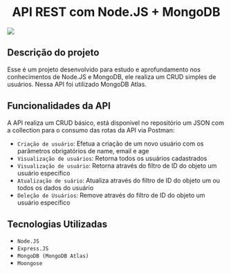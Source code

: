 <h1 align="center"> API REST com Node.JS + MongoDB</h1

<p align="center">
<img src="https://img.shields.io/static/v1?label=STATUS&message=CONCLUIDO&color=GREEN&?style=for-the-badge&logo=appveyor"/>
</p>

<h2> Descrição do projeto</h2>
Esse é um projeto desenvolvido para estudo e aprofundamento nos conhecimentos de Node.JS e MongoDB, ele realiza um CRUD simples de usuários. Nessa API foi utilizado MongoDB Atlas.

<h2>Funcionalidades da API</h2>

A API realiza um CRUD básico, está disponivel no repositório um JSON com a collection para o consumo das rotas da API via Postman:

- `Criação de usuário`: Efetua a criação de um novo usuário com os parâmetros obrigatórios de name, email e age
- `Visualização de usuários`: Retorna todos os usuários cadastrados
- `Visualização de usuário`: Retorna através do filtro de ID do objeto um usuário específico
- `Atualização de suário`: Atualiza através do filtro de ID do objeto um ou todos os dados do usuário
- `Deleção de Usuários`: Remove através do filtro de ID do objeto um usuário específico

<h2>Tecnologias Utilizadas</h2>

- `Node.JS`
- `Express.JS`
- `MongoDB (MongoDB Atlas)`
- `Moongose`
